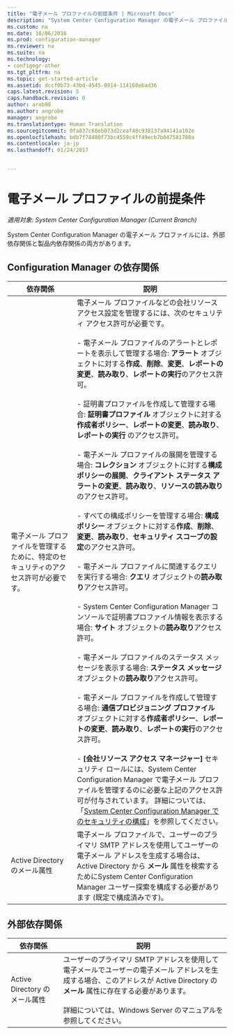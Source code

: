 ```yaml
---
title: "電子メール プロファイルの前提条件 | Microsoft Docs"
description: "System Center Configuration Manager の電子メール プロファイル、およびそれらの外部依存関係と製品内依存関係の両方について説明します。"
ms.custom: na
ms.date: 10/06/2016
ms.prod: configuration-manager
ms.reviewer: na
ms.suite: na
ms.technology:
- configmgr-other
ms.tgt_pltfrm: na
ms.topic: get-started-article
ms.assetid: dccf0b73-43bd-4545-8914-114168ebad36
caps.latest.revision: 5
caps.handback.revision: 0
author: arob98
ms.author: angrobe
manager: angrobe
ms.translationtype: Human Translation
ms.sourcegitcommit: 0fa837c68eb073d2ceaf48c938137a94141a102e
ms.openlocfilehash: bdb7f78480f73bc4559c4ff49ecb7b047581780a
ms.contentlocale: ja-jp
ms.lasthandoff: 01/24/2017


---
```

# <a name="email-profile-prerequisites"></a>電子メール プロファイルの前提条件

*適用対象: System Center Configuration Manager (Current Branch)*

System Center Configuration Manager の電子メール プロファイルには、外部依存関係と製品内依存関係の両方があります。  

## <a name="configuration-manager-dependencies"></a>Configuration Manager の依存関係  

|依存関係|説明|  
|----------------|----------------------|  
|電子メール プロファイルを管理するために、特定のセキュリティのアクセス許可が必要です。|電子メール プロファイルなどの会社リソース アクセス設定を管理するには、次のセキュリティ アクセス許可が必要です。<br /><br /> - 電子メール プロファイルのアラートとレポートを表示して管理する場合: **アラート** オブジェクトに対する**作成**、**削除**、**変更**、**レポートの変更**、**読み取り**、**レポートの実行**のアクセス許可。<br /><br /> - 証明書プロファイルを作成して管理する場合: **証明書プロファイル** オブジェクトに対する**作成者ポリシー**、**レポートの変更**、**読み取り**、**レポートの実行** のアクセス許可。<br /><br /> - 電子メール プロファイルの展開を管理する場合: **コレクション** オブジェクトに対する**構成ポリシーの展開**、**クライアント ステータス アラートの変更**、**読み取り**、**リソースの読み取り**のアクセス許可。<br /><br /> - すべての構成ポリシーを管理する場合: **構成ポリシー** オブジェクトに対する**作成**、**削除**、**変更**、**読み取り**、**セキュリティ スコープの設定**のアクセス許可。<br /><br /> - 電子メール プロファイルに関連するクエリを実行する場合: **クエリ** オブジェクトの**読み取り**アクセス許可。<br /><br /> - System Center Configuration Manager コンソールで証明書プロファイル情報を表示する場合: **サイト** オブジェクトの**読み取り**アクセス許可。<br /><br /> - 電子メール プロファイルのステータス メッセージを表示する場合: **ステータス メッセージ** オブジェクトの**読み取り**アクセス許可。<br /><br /> - 電子メール プロファイルを作成して管理する場合: **通信プロビジョニング プロファイル** オブジェクトに対する**作成者ポリシー**、**レポートの変更**、**読み取り**、**レポートの実行**のアクセス許可。<br /><br /> - **[会社リソース アクセス マネージャー]** セキュリティ ロールには、System Center Configuration Manager で電子メール プロファイルを管理するのに必要な上記のアクセス許可が付与されています。 詳細については、「[System Center Configuration Manager でのセキュリティの構成](../../core/plan-design/security/configure-security.md)」を参照してください。|  
|Active Directory のメール属性|電子メール プロファイルで、ユーザーのプライマリ SMTP アドレスを使用してユーザーの電子メール アドレスを生成する場合は、Active Directory から **メール** 属性を検索するためにSystem Center Configuration Manager ユーザー探索を構成する必要があります (既定で構成済みです)。|  

## <a name="external-dependencies"></a>外部依存関係  

|依存関係|説明|  
|----------------|----------------------|  
|Active Directory のメール属性|ユーザーのプライマリ SMTP アドレスを使用して電子メールでユーザーの電子メール アドレスを生成する場合、このアドレスが Active Directory の **メール** 属性に存在する必要があります。<br /><br /> 詳細については、Windows Server のマニュアルを参照してください。|


